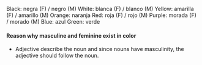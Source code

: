 Black: negra (F) / negro (M)
White: blanca (F) / blanco (M)
Yellow: amarilla (F) / amarillo (M)
Orange: naranja
Red: roja (F) / rojo (M)
Purple: morada (F) / morado (M)
Blue: azul
Green: verde

#### Reason why masculine and feminine exist in color
- Adjective describe the noun and since nouns have masculinity, the adjective should follow the noun.